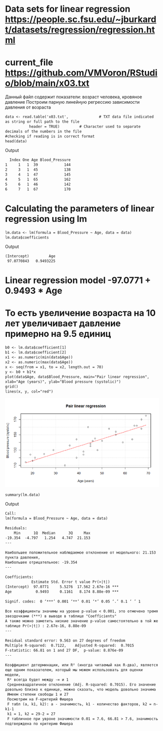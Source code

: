 # Data sets for linear regression https://people.sc.fsu.edu/~jburkardt/datasets/regression/regression.html
# current_file https://github.com/VMVoron/RStudio/blob/main/x03.txt
Данный файл содержит показатели: возраст человека, кровяное давление
Построим парную линейную регрессию зависимости давления от возраста 
```{r}
data <- read.table('x03.txt',              # TXT data file indicated as string or full path to the file
           header = TRUE)         # Character used to separate decimals of the numbers in the file
#checking if reading is in correct format
head(data)
```
Output
```{r}
  Index One Age Blood_Pressure
1     1   1  39            144
2     3   1  45            138
3     4   1  47            145
4     5   1  65            162
5     6   1  46            142
6     7   1  67            170
```
# Calculating the parameters of linear regression using lm
```{r}
lm.data <- lm(formula = Blood_Pressure ~ Age, data = data)
lm.data$coefficients
```
Output
```{r}
(Intercept)         Age 
 97.0770843   0.9493225
 ```
# Linear regression model -97.0771 + 0.9493 * Age
# То есть увеличение возраста на 10 лет увеличивает давление примерно на 9.5 единиц
```{r}
b0 <- lm.data$coefficient[1]
b1 <- lm.data$coefficient[2]
x1 <- as.numeric(min(data$Age))
x2 <- as.numeric(max(data$Age))
x <- seq(from = x1, to = x2, length.out = 70)
y <- b0 + b1*x
plot(data$Age, data$Blood_Pressure, main="Pair linear regression", xlab="Age (years)", ylab="Blood pressure (systolic)")
grid()
lines(x, y, col="red")
```
![png](https://github.com/VMVoron/RStudio/blob/main/LM.png)
```{r}
summary(lm.data)
```
Output
```{r}
Call:
lm(formula = Blood_Pressure ~ Age, data = data)

Residuals:
    Min      1Q  Median      3Q     Max 
-19.354  -4.797   1.254   4.747  21.153 
---

Наибольшее положительное наблюдаемое отклонение от модельного: 21.153 пункта давления,
Наибольшее отрицательное: -19.354
---

Coefficients:
            Estimate Std. Error t value Pr(>|t|)    
(Intercept)  97.0771     5.5276  17.562 2.67e-16 ***
Age           0.9493     0.1161   8.174 8.88e-09 ***

Signif. codes:  0 ‘***’ 0.001 ‘**’ 0.01 ‘*’ 0.05 ‘.’ 0.1 ‘ ’ 1

Все коэффициенты значимы на уровне p-value < 0.001, это отмечено тремя звездочками (***) в выводе в таблице "Coefficients"
А также можно заметить низкие значение p-value самостоятельно в той же таблице Pr(>|t|) : 2.67e-16, 8.88e-09
---

Residual standard error: 9.563 on 27 degrees of freedom
Multiple R-squared:  0.7122,	Adjusted R-squared:  0.7015 
F-statistic: 66.81 on 1 and 27 DF,  p-value: 8.876e-09
---

Коэффициент детерминации, или R² (иногда читаемый как R-два), является еще одним показателем, который мы можем использовать для оценки модели, 
 R² всегда будет между -∞ и 1
 Среднеквадратичное отклонение (Adj. R-squared: 0.7015). Его значение довольно близко к единице, можно сказать, что модель довольно значима
 Имеем степени свободы 1 и 27 
 Посмотрим на F-критерий Фишера
 F табл (a, k1, k2): a - значимость, k1 - количество факторов, k2 = n-k1-1
 k1 = 1, k2 = 29-2 = 27
 F табличное при увроне значимости 0.01 = 7.6, 66.81 > 7.6, значимость подтверждена по критерию Фишера
```
 ```
